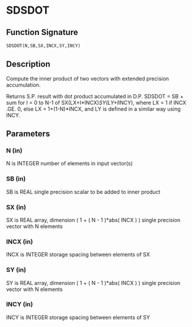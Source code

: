 # SDSDOT

## Function Signature

```fortran
SDSDOT(N,SB,SX,INCX,SY,INCY)
```

## Description


   Compute the inner product of two vectors with extended
   precision accumulation.

   Returns S.P. result with dot product accumulated in D.P.
   SDSDOT = SB + sum for I = 0 to N-1 of SX(LX+I*INCX)*SY(LY+I*INCY),
   where LX = 1 if INCX .GE. 0, else LX = 1+(1-N)*INCX, and LY is
   defined in a similar way using INCY.

## Parameters

### N (in)

N is INTEGER number of elements in input vector(s)

### SB (in)

SB is REAL single precision scalar to be added to inner product

### SX (in)

SX is REAL array, dimension ( 1 + ( N - 1 )*abs( INCX ) ) single precision vector with N elements

### INCX (in)

INCX is INTEGER storage spacing between elements of SX

### SY (in)

SY is REAL array, dimension ( 1 + ( N - 1 )*abs( INCX ) ) single precision vector with N elements

### INCY (in)

INCY is INTEGER storage spacing between elements of SY

